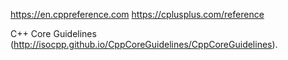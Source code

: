 https://en.cppreference.com
https://cplusplus.com/reference

C++ Core Guidelines (http://isocpp.github.io/CppCoreGuidelines/CppCoreGuidelines).